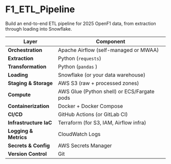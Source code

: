 # F1_ETL_Pipeline

Build an end-to-end ETL pipeline for 2025 OpenF1 data, from extraction through loading into Snowflake.

| Layer                  | Component                                   |
| ---------------------- | ------------------------------------------- |
| **Orchestration**      | Apache Airflow (self-managed or MWAA)       |
| **Extraction**         | Python (`requests`)                         |
| **Transformation**     | Python (`pandas` )          |
| **Loading**            | Snowflake (or your data warehouse)          |
| **Staging & Storage**  | AWS S3 (raw + processed zones)              |
| **Compute**            | AWS Glue (Python shell) or ECS/Fargate pods |
| **Containerization**   | Docker + Docker Compose                     |
| **CI/CD**              | GitHub Actions (or GitLab CI)               |
| **Infrastructure IaC** | Terraform (for S3, IAM, Airflow infra)      |
| **Logging & Metrics**  | CloudWatch Logs       |
| **Secrets & Config**   | AWS Secrets Manager      |
| **Version Control**    | Git                                         |
